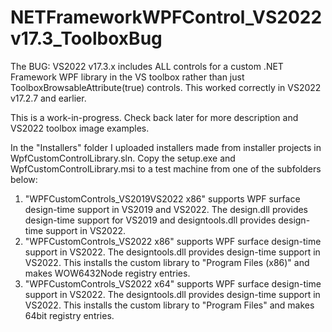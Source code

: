 # NETFrameworkWPFControl_VS2022v17.3_ToolboxBug
The BUG: VS2022 v17.3.x includes ALL controls for a custom .NET Framework WPF library in the VS toolbox rather than just ToolboxBrowsableAttribute(true) controls. This worked correctly in VS2022 v17.2.7 and earlier.

This is a work-in-progress. Check back later for more description and VS2022 toolbox image examples.

In the "Installers" folder I uploaded installers made from installer projects in WpfCustomControlLibrary.sln. Copy the setup.exe and WpfCustomControlLibrary.msi to a test machine from one of the subfolders below:
1. "WPFCustomControls_VS2019VS2022 x86" supports WPF surface design-time support in VS2019 and VS2022. The design.dll provides design-time support for VS2019 and designtools.dll provides design-time support in VS2022.
2. "WPFCustomControls_VS2022 x86" supports WPF surface design-time support in VS2022. The designtools.dll provides design-time support in VS2022. This installs the custom library to "Program Files (x86)" and makes WOW6432Node registry entries.
3. "WPFCustomControls_VS2022 x64" supports WPF surface design-time support in VS2022. The designtools.dll provides design-time support in VS2022. This installs the custom library to "Program Files" and makes 64bit registry entries.




